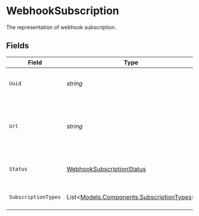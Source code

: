 # WebhookSubscription

The representation of webhook subscription.


## Fields

| Field                                                                                     | Type                                                                                      | Required                                                                                  | Description                                                                               |
| ----------------------------------------------------------------------------------------- | ----------------------------------------------------------------------------------------- | ----------------------------------------------------------------------------------------- | ----------------------------------------------------------------------------------------- |
| `Uuid`                                                                                    | *string*                                                                                  | :heavy_check_mark:                                                                        | The UUID of the webhook subscription.                                                     |
| `Url`                                                                                     | *string*                                                                                  | :heavy_minus_sign:                                                                        | The webhook subscriber URL. Updates will be POSTed to this URL.                           |
| `Status`                                                                                  | [WebhookSubscriptionStatus](../../Models/Components/WebhookSubscriptionStatus.md)         | :heavy_minus_sign:                                                                        | The status of the webhook subscription.                                                   |
| `SubscriptionTypes`                                                                       | List<[Models.Components.SubscriptionTypes](../../Models/Components/SubscriptionTypes.md)> | :heavy_minus_sign:                                                                        | Receive updates for these types.                                                          |